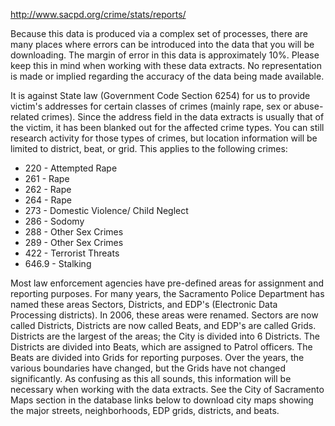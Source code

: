 http://www.sacpd.org/crime/stats/reports/

Because this data is produced via a complex set of processes, there are many places where errors can be introduced into the data that you will be downloading. The margin of error in this data is approximately 10%. Please keep this in mind when working with these data extracts. No representation is made or implied regarding the accuracy of the data being made available.

It is against State law (Government Code Section 6254) for us to provide victim's addresses for certain classes of crimes (mainly rape, sex or abuse-related crimes). Since the address field in the data extracts is usually that of the victim, it has been blanked out for the affected crime types. You can still research activity for those types of crimes, but location information will be limited to district, beat, or grid. This applies to the following crimes:

  * 220 - Attempted Rape
  * 261 - Rape
  * 262 - Rape
  * 264 - Rape  
  * 273 - Domestic Violence/ Child Neglect
  * 286 - Sodomy  
  * 288 - Other Sex Crimes  
  * 289 - Other Sex Crimes  
  * 422 - Terrorist Threats  
  * 646.9 - Stalking

Most law enforcement agencies have pre-defined areas for assignment and reporting purposes. For many years, the Sacramento Police Department has named these areas Sectors, Districts, and EDP's (Electronic Data Processing districts). In 2006, these areas were renamed. Sectors are now called Districts, Districts are now called Beats, and EDP's are called Grids. Districts are the largest of the areas; the City is divided into 6 Districts. The Districts are divided into Beats, which are assigned to Patrol officers. The Beats are divided into Grids for reporting purposes. Over the years, the various boundaries have changed, but the Grids have not changed significantly. As confusing as this all sounds, this information will be necessary when working with the data extracts. See the City of Sacramento Maps section in the database links below to download city maps showing the major streets, neighborhoods, EDP grids, districts, and beats.
